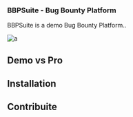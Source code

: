 ### BBPSuite - Bug Bounty Platform

BBPSuite is a demo Bug Bounty Platform..

![a]()

Demo vs Pro
--

Installation
--

Contribuite 
--
